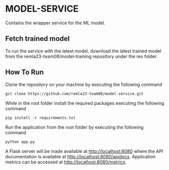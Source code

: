 # MODEL-SERVICE

Contains the wrapper service for the ML model.

## Fetch trained model

To run the service with the latest model, download the latest trained model from the remla23-team08/model-training repository under the res folder.


## How To Run

Clone the repository on your machine by executing the following command

	git clone https://github.com/remla23-team08/model-service.git

While in the root folder install the required packages executing the following command

	pip install -r requirements.txt

Run the application from the root folder by executing the following command

	python app.py

A Flask server will be made available at <http://localhost:8080> where the API documentation is available at <http://localhost:8080/apidocs>.
Application metrics can be accessed at <http://localhost:8080/metrics>.
<!-- 
## Run through Docker

Build and run the Docker image by executing the following commands where ```VERSION``` is the desired release tag

	docker build -t ghcr.io/remla23-team08/model-service:VERSION -->

	

